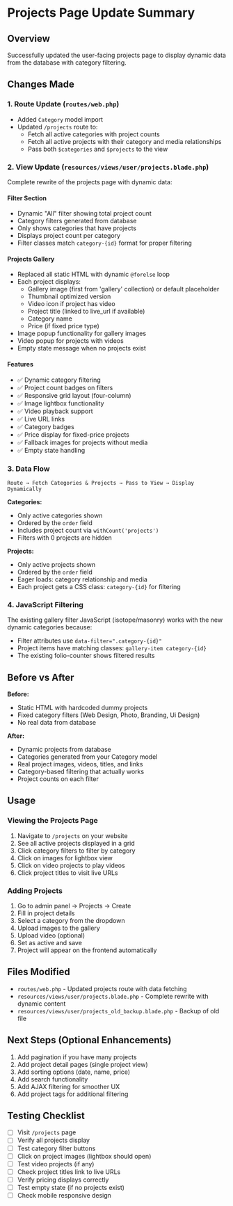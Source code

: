 # Projects Page Update Summary

## Overview
Successfully updated the user-facing projects page to display dynamic data from the database with category filtering.

## Changes Made

### 1. Route Update (`routes/web.php`)
- Added `Category` model import
- Updated `/projects` route to:
  - Fetch all active categories with project counts
  - Fetch all active projects with their category and media relationships
  - Pass both `$categories` and `$projects` to the view

### 2. View Update (`resources/views/user/projects.blade.php`)
Complete rewrite of the projects page with dynamic data:

#### Filter Section
- Dynamic "All" filter showing total project count
- Category filters generated from database
- Only shows categories that have projects
- Displays project count per category
- Filter classes match `category-{id}` format for proper filtering

#### Projects Gallery
- Replaced all static HTML with dynamic `@forelse` loop
- Each project displays:
  - Gallery image (first from 'gallery' collection) or default placeholder
  - Thumbnail optimized version
  - Video icon if project has video
  - Project title (linked to live_url if available)
  - Category name
  - Price (if fixed price type)
- Image popup functionality for gallery images
- Video popup for projects with videos
- Empty state message when no projects exist

#### Features
- ✅ Dynamic category filtering
- ✅ Project count badges on filters
- ✅ Responsive grid layout (four-column)
- ✅ Image lightbox functionality
- ✅ Video playback support
- ✅ Live URL links
- ✅ Category badges
- ✅ Price display for fixed-price projects
- ✅ Fallback images for projects without media
- ✅ Empty state handling

### 3. Data Flow
```
Route → Fetch Categories & Projects → Pass to View → Display Dynamically
```

**Categories:**
- Only active categories shown
- Ordered by the `order` field
- Includes project count via `withCount('projects')`
- Filters with 0 projects are hidden

**Projects:**
- Only active projects shown
- Ordered by the `order` field
- Eager loads: category relationship and media
- Each project gets a CSS class: `category-{id}` for filtering

### 4. JavaScript Filtering
The existing gallery filter JavaScript (isotope/masonry) works with the new dynamic categories because:
- Filter attributes use `data-filter=".category-{id}"`
- Project items have matching classes: `gallery-item category-{id}`
- The existing folio-counter shows filtered results

## Before vs After

**Before:**
- Static HTML with hardcoded dummy projects
- Fixed category filters (Web Design, Photo, Branding, Ui Design)
- No real data from database

**After:**
- Dynamic projects from database
- Categories generated from your Category model
- Real project images, videos, titles, and links
- Category-based filtering that actually works
- Project counts on each filter

## Usage

### Viewing the Projects Page
1. Navigate to `/projects` on your website
2. See all active projects displayed in a grid
3. Click category filters to filter by category
4. Click on images for lightbox view
5. Click on video projects to play videos
6. Click project titles to visit live URLs

### Adding Projects
1. Go to admin panel → Projects → Create
2. Fill in project details
3. Select a category from the dropdown
4. Upload images to the gallery
5. Upload video (optional)
6. Set as active and save
7. Project will appear on the frontend automatically

## Files Modified
- `routes/web.php` - Updated projects route with data fetching
- `resources/views/user/projects.blade.php` - Complete rewrite with dynamic content
- `resources/views/user/projects_old_backup.blade.php` - Backup of old file

## Next Steps (Optional Enhancements)
1. Add pagination if you have many projects
2. Add project detail pages (single project view)
3. Add sorting options (date, name, price)
4. Add search functionality
5. Add AJAX filtering for smoother UX
6. Add project tags for additional filtering

## Testing Checklist
- [ ] Visit `/projects` page
- [ ] Verify all projects display
- [ ] Test category filter buttons
- [ ] Click on project images (lightbox should open)
- [ ] Test video projects (if any)
- [ ] Check project titles link to live URLs
- [ ] Verify pricing displays correctly
- [ ] Test empty state (if no projects exist)
- [ ] Check mobile responsive design
